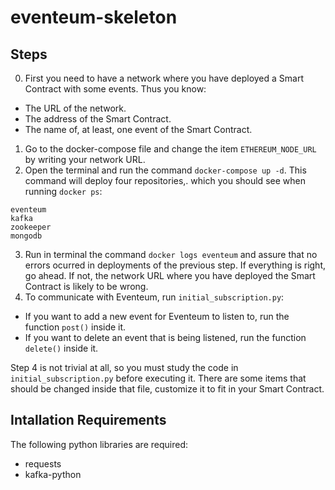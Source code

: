 # eventeum-skeleton

## Steps

0. First you need to have a network where you have deployed a Smart Contract with some events. Thus you know:
- The URL of the network.
- The address of the Smart Contract.
- The name of, at least, one event of the Smart Contract.
1. Go to the docker-compose file and change the item `ETHEREUM_NODE_URL` by writing your network URL.
2. Open the terminal and run the command `docker-compose up -d`. This command will deploy four repositories,. which you should see when running `docker ps`:
```
eventeum
kafka
zookeeper
mongodb
```
3. Run in terminal the command `docker logs eventeum` and assure that no errors ocurred in deployments of the previous step. If everything is right, go ahead. If not, the network URL where you have deployed the Smart Contract is likely to be wrong.
4. To communicate with Eventeum, run `initial_subscription.py`:
- If you want to add a new event for Eventeum to listen to, run the function `post()` inside it.
- If you want to delete an event that is being listened, run the function `delete()` inside it.

Step 4 is not trivial at all, so you must study the code in `initial_subscription.py` before executing it. There are some items that should be changed inside that file, customize it to fit in your Smart Contract.


## Intallation Requirements

The following python libraries are required:
- requests
- kafka-python

